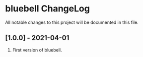 # bluebell ChangeLog
All notable changes to this project will be documented in this file.

## [1.0.0] - 2021-04-01
1. First version of bluebell.
